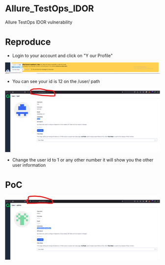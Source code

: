 # Allure_TestOps_IDOR
Allure TestOps IDOR vulnerability 

# Reproduce

- Login to your account and click on "Y our Profile"

<img src="IDOR/11.png">

- You can see your id is 12 on the /user/ path

<img src="IDOR/12.png">

- Change the user id to 1 or any other number it will show you the other user information

# PoC
<img src="IDOR/13.png">
